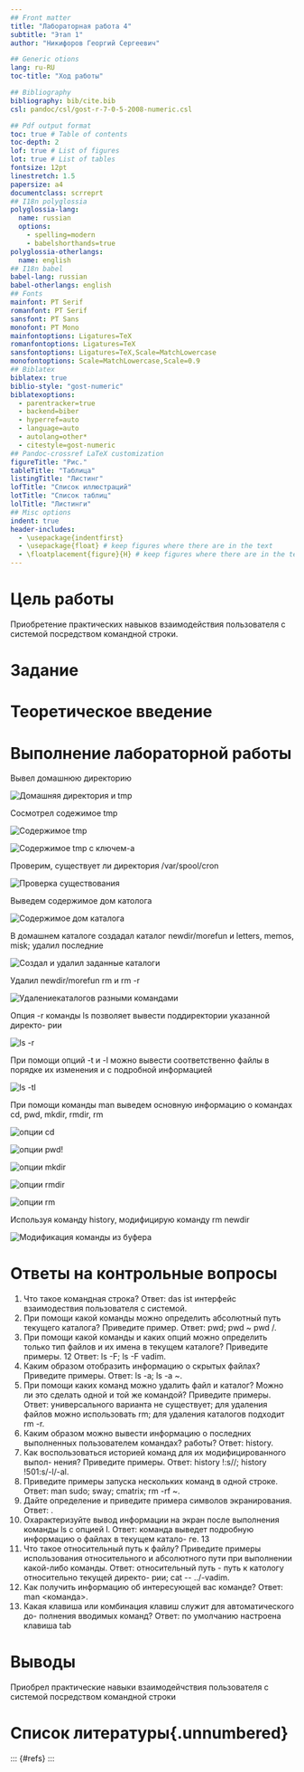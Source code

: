 ```yaml
---
## Front matter
title: "Лабораторная работа 4"
subtitle: "Этап 1"
author: "Никифоров Георгий Сергеевич"

## Generic otions
lang: ru-RU
toc-title: "Ход работы"

## Bibliography
bibliography: bib/cite.bib
csl: pandoc/csl/gost-r-7-0-5-2008-numeric.csl

## Pdf output format
toc: true # Table of contents
toc-depth: 2
lof: true # List of figures
lot: true # List of tables
fontsize: 12pt
linestretch: 1.5
papersize: a4
documentclass: scrreprt
## I18n polyglossia
polyglossia-lang:
  name: russian
  options:
	- spelling=modern
	- babelshorthands=true
polyglossia-otherlangs:
  name: english
## I18n babel
babel-lang: russian
babel-otherlangs: english
## Fonts
mainfont: PT Serif
romanfont: PT Serif
sansfont: PT Sans
monofont: PT Mono
mainfontoptions: Ligatures=TeX
romanfontoptions: Ligatures=TeX
sansfontoptions: Ligatures=TeX,Scale=MatchLowercase
monofontoptions: Scale=MatchLowercase,Scale=0.9
## Biblatex
biblatex: true
biblio-style: "gost-numeric"
biblatexoptions:
  - parentracker=true
  - backend=biber
  - hyperref=auto
  - language=auto
  - autolang=other*
  - citestyle=gost-numeric
## Pandoc-crossref LaTeX customization
figureTitle: "Рис."
tableTitle: "Таблица"
listingTitle: "Листинг"
lofTitle: "Список иллюстраций"
lotTitle: "Список таблиц"
lolTitle: "Листинги"
## Misc options
indent: true
header-includes:
  - \usepackage{indentfirst}
  - \usepackage{float} # keep figures where there are in the text
  - \floatplacement{figure}{H} # keep figures where there are in the text
---
```


# Цель работы

Приобретение практических навыков взаимодействия пользователя с системой посредством командной строки.

# Задание

# Теоретическое введение



# Выполнение лабораторной работы


Вывел домашнюю директорию 


![Домашняя директория и tmp](image/image1.png)


Cосмотрел содежимое tmp


![Содержимое tmp](image/image2.png)





![Содержимое tmp с ключем-a](image/image3.png)


Проверим, существует ли директория /var/spool/cron


![Проверка существования](image/image4.png)


Выведем содержимое дом католога


![Содержимое дом каталога](image/image5.png)


В домашнем каталоге создадал каталог newdir/morefun и letters, memos, misk; удалил последние


![Создал и удалил заданные каталоги](image/image6.png)


Удалил newdir/morefun rm и rm -r


![Удалениекаталогов разными командами](image/image7.png)


Опция -r команды ls позволяет вывести поддиректории указанной директо-
рии


![ls -r](image/image8.png)


При помощи опций -t и -l можно вывести соответственно файлы в порядке
их изменения и с подробной информацией


![ls -tl](image/image9.png)


При помощи команды man выведем основную информацию о командах cd, pwd,
mkdir, rmdir, rm


![опции cd](image/image10.png)





![опции pwd!](image/image11.png)





![опции mkdir](image/image12.png)





![опции rmdir](image/image13.png)





![опции rm](image/image14.png)


Используя команду history, модифицирую команду rm newdir


![Модификация команды из буфера](image/image15.png)

# Ответы на контрольные вопросы


1. Что такое командная строка?
Ответ: das ist интерфейс взаимодествия пользователя с системой.
2. При помощи какой команды можно определить абсолютный путь текущего
каталога? Приведите пример.
Ответ: pwd; pwd ~ pwd /.
3. При помощи какой команды и каких опций можно определить только тип
файлов и их имена в текущем каталоге? Приведите примеры.
12
Ответ: ls -F; ls -F vadim.
4. Каким образом отобразить информацию о скрытых файлах? Приведите
примеры.
Ответ: ls -a; ls -a ~.
5. При помощи каких команд можно удалить файл и каталог? Можно ли это
сделать одной и той же командой? Приведите примеры.
Ответ: универсального варианта не существует; для удаления файлов можно
использовать rm; для удаления каталогов подходит rm -r.
6. Каким образом можно вывести информацию о последних выполненных
пользователем командах? работы?
Ответ: history.
7. Как воспользоваться историей команд для их модифицированного выпол-
нения? Приведите примеры.
Ответ: history !<NUMBER>:s/<old>/<new>; history !501:s/-l/-al.
8. Приведите примеры запуска нескольких команд в одной строке.
Ответ: man sudo; sway; cmatrix; rm -rf ~.
9. Дайте определение и приведите примера символов экранирования.
Ответ: \.
10. Охарактеризуйте вывод информации на экран после выполнения команды
ls с опцией l.
Ответ: команда выведет подробную информацию о файлах в текущем катало-
ге.
13
11. Что такое относительный путь к файлу? Приведите примеры использования
относительного и абсолютного пути при выполнении какой-либо команды.
Ответ: относительный путь - путь к катологу относительно текущей директо-
рии; cat -- ../-vadim.
12. Как получить информацию об интересующей вас команде?
Ответ: man <команда>.
13. Какая клавиша или комбинация клавиш служит для автоматического до-
полнения вводимых команд?
Ответ: по умолчанию настроена клавиша tab

# Выводы

Приобрел практические навыки взаимодейчствия пользователя с системой посредством командной строки

# Список литературы{.unnumbered}

::: {#refs}
:::
